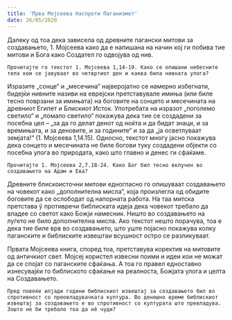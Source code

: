 ```yaml
---
title: 'Прва Мојсеева Наспроти Паганизмот'
date: 26/05/2020
---
```


Далеку од тоа дека зависела од древните пагански митови за создавањето, 1. Мојсеева како да е напишана на начин кој ги побива тие митови и Бога како Создател го одвојува од нив.

`Прочитајте го текстот 1. Мојсеева 1,14-19. Како се опишани небесните тела кои се јавуваат во четвртиот ден и каква била нивната улога?`

Изразите „сонце“ и „месечина“ најверојатно се намерно избегнати, бидејќи нивните називи на еврејски претставувале имиња (или биле тесно поврзани за имињата) на боговите на сонцето и месечината на древниот Египет и Блискиот Исток. Употребата на изразот „поголемо светило“ и „помало светило“ покажува дека тие се создадени за посебна цел – „за да го делат денот од ноќта и да бидат знаци, и за времињата, и за деновите, и за годините“ и за да „ја осветлуваат земјата!“ (1. Мојсеева 1,14.15). Односно, текстот многу јасно покажува дека сонцето и месечината не биле богови туку создадени објекти со посебна улога во природата, како што главно и денес ги сфаќаме.

`Прочитајте 1. Мојсеева 2,7.18-24. Како Бог бил тесно вклучен во создавањето на Адам и Ева?`

Древните блискоисточни митови едногласно го опишуваат создавањето на човекот како „дополнителна мисла“, која произлегла од обидите боговите да се ослободат од напорната работа. На таа митска претстава ў противречи библиската идеја дека човекот требало да владее со светот како Божји намесник. Ништо во создавањето на луѓето не било дополнителна мисла. Ако текстот нешто порачува, тоа е дека тие биле врв во создавањето, што уште појасно покажува колку паганските и библиските извештаи всушност остро се разликуваат.

Првата Мојсeeва книга, според тоа, претставува коректив на митовите од античкиот свет. Мојсеј користел извесни поими и идеи кои не можат да се спојат со паганските сфаќања. А тоа го правел едноставно изнесувајќи го библиското сфаќање на реалноста, Божјата улога и целта на Создавањето.

`Пред повеќе илјади години библискиот извештај за создавањето бил во спротивност со преовладувачката култура. Во денешно време библискиот извештај за создавањето е во спротивност со културата што превладува. Зошто не би требало тоа да нё чуди?`
